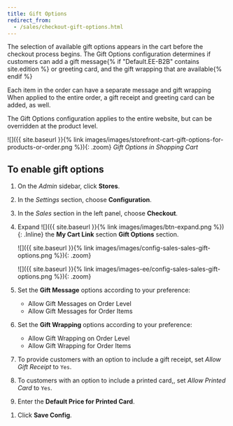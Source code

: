 ```yaml
---
title: Gift Options
redirect_from: 
  - /sales/checkout-gift-options.html
---
```


The selection of available gift options appears in the cart before the checkout process begins. The Gift Options configuration determines if customers can add a gift message{% if "Default.EE-B2B" contains site.edition %} or greeting card, and the gift wrapping that are available{% endif %}

Each item in the order can have a separate message<!--{% if "Default.EE-B2B" contains site.edition %}--> and gift wrapping When applied to the entire order, a gift receipt and greeting card can be added, as well<!--{% endif %}-->.

 The Gift Options configuration applies to the entire website, but can be overridden at the product level.

![]({{ site.baseurl }}{% link images/images/storefront-cart-gift-options-for-products-or-order.png %}){: .zoom}
_Gift Options in Shopping Cart_

## To enable gift options

1. On the _Admin_ sidebar, click **Stores**.

1. In the _Settings_ section, choose **Configuration**.

1. In the _Sales_ section in the left panel, choose **Checkout**.

1. Expand ![]({{ site.baseurl }}{% link images/images/btn-expand.png %}){: .Inline} the **My Cart Link** section **Gift Options** section.

    <!--{% if "Default.CE Only" contains site.edition %}-->
    ![]({{ site.baseurl }}{% link images/images/config-sales-sales-gift-options.png %}){: .zoom}
    <!--{% endif %}-->
    <!--{% if "Default.EE-B2B" contains site.edition %}-->
    ![]({{ site.baseurl }}{% link images/images-ee/config-sales-sales-gift-options.png %}){: .zoom}
    <!--{% endif %}-->

1. Set the **Gift Message** options according to your preference:

    - Allow Gift Messages on Order Level
    - Allow Gift Messages for Order Items
    <!--{% if "Default.EE-B2B" contains site.edition %}-->

1. Set the **Gift Wrapping** options according to your preference:

    - Allow Gift Wrapping on Order Level
    - Allow Gift Wrapping for Order Items

1. To provide customers with an option to include a gift receipt, set _Allow Gift Receipt_ to `Yes`.

1. To customers with an option to include a printed card,, set _Allow Printed Card_ to `Yes`.

1. Enter the **Default Price for Printed Card**.
<!--{% endif %}-->

1. Click **Save Config**.
